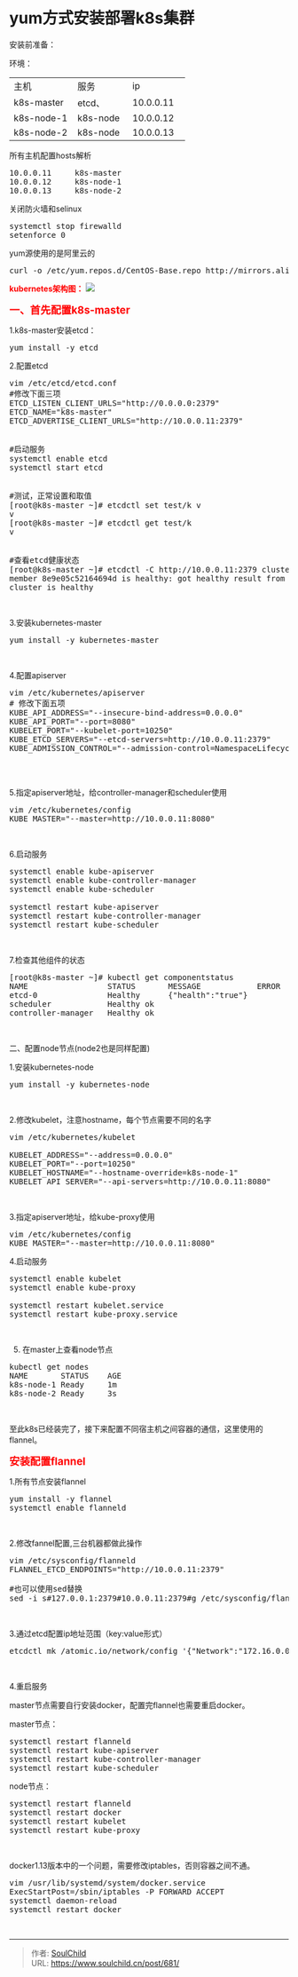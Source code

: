 # yum方式安装部署k8s集群

<!--more-->
安装前准备：

环境：
<table width="400">
<tbody>
<tr>
<td width="99">主机</td>
<td width="83">服务</td>
<td width="87">ip</td>
</tr>
<tr>
<td>k8s-master</td>
<td>etcd、</td>
<td>10.0.0.11</td>
</tr>
<tr>
<td>k8s-node-1</td>
<td>k8s-node</td>
<td>10.0.0.12</td>
</tr>
<tr>
<td>k8s-node-2</td>
<td>k8s-node</td>
<td>10.0.0.13</td>
</tr>
</tbody>
</table>
所有主机配置hosts解析
<pre>10.0.0.11     k8s-master
10.0.0.12     k8s-node-1
10.0.0.13     k8s-node-2</pre>
关闭防火墙和selinux
<pre>systemctl stop firewalld
setenforce 0</pre>
yum源使用的是阿里云的
<pre>curl -o /etc/yum.repos.d/CentOS-Base.repo http://mirrors.aliyun.com/repo/Centos-7.repo</pre>
<span style="color: #ff0000;"><strong>kubernetes架构图：</strong></span>
<img src="images/68f5af7bba8335c53a0f91a98ef38b3a.png" />

<span style="color: #ff0000; font-size: 14pt;"><strong>一、首先配置k8s-master</strong></span>

1.k8s-master安装etcd：
<pre>yum install -y etcd</pre>
2.配置etcd
<pre>vim /etc/etcd/etcd.conf
#修改下面三项
ETCD_LISTEN_CLIENT_URLS="http://0.0.0.0:2379"
ETCD_NAME="k8s-master"
ETCD_ADVERTISE_CLIENT_URLS="http://10.0.0.11:2379"


#启动服务
systemctl enable etcd
systemctl start etcd


#测试，正常设置和取值
[root@k8s-master ~]# etcdctl set test/k v
v
[root@k8s-master ~]# etcdctl get test/k
v


#查看etcd健康状态
[root@k8s-master ~]# etcdctl -C http://10.0.0.11:2379 cluster-health
member 8e9e05c52164694d is healthy: got healthy result from http://10.0.0.11:2379
cluster is healthy</pre>
&nbsp;

3.安装kubernetes-master
<pre>yum install -y kubernetes-master</pre>
&nbsp;

4.配置apiserver
<pre>vim /etc/kubernetes/apiserver
# 修改下面五项
KUBE_API_ADDRESS="--insecure-bind-address=0.0.0.0"
KUBE_API_PORT="--port=8080"
KUBELET_PORT="--kubelet-port=10250"
KUBE_ETCD_SERVERS="--etcd-servers=http://10.0.0.11:2379"
KUBE_ADMISSION_CONTROL="--admission-control=NamespaceLifecycle,NamespaceExists,LimitRanger,SecurityContextDeny,ResourceQuota"

</pre>
&nbsp;

5.指定apiserver地址，给controller-manager和scheduler使用
<pre>vim /etc/kubernetes/config
KUBE_MASTER="--master=http://10.0.0.11:8080"</pre>
&nbsp;

6.启动服务
<pre>systemctl enable kube-apiserver
systemctl enable kube-controller-manager
systemctl enable kube-scheduler

systemctl restart kube-apiserver
systemctl restart kube-controller-manager
systemctl restart kube-scheduler</pre>
&nbsp;

7.检查其他组件的状态
<pre>[root@k8s-master ~]# kubectl get componentstatus 
NAME                 STATUS       MESSAGE            ERROR
etcd-0               Healthy      {"health":"true"} 
scheduler            Healthy ok 
controller-manager   Healthy ok</pre>
&nbsp;

二、配置node节点(node2也是同样配置)

1.安装kubernetes-node
<pre>yum install -y kubernetes-node</pre>
&nbsp;

2.修改kubelet，注意hostname，每个节点需要不同的名字
<pre>vim /etc/kubernetes/kubelet

KUBELET_ADDRESS="--address=0.0.0.0"
KUBELET_PORT="--port=10250"
KUBELET_HOSTNAME="--hostname-override=k8s-node-1"
KUBELET_API_SERVER="--api-servers=http://10.0.0.11:8080"</pre>
&nbsp;

3.指定apiserver地址，给kube-proxy使用
<pre>vim /etc/kubernetes/config
KUBE_MASTER="--master=http://10.0.0.11:8080"</pre>
4.启动服务
<pre>systemctl enable kubelet
systemctl enable kube-proxy

systemctl restart kubelet.service 
systemctl restart kube-proxy.service</pre>
&nbsp;

5. 在master上查看node节点
<pre>kubectl get nodes
NAME       STATUS    AGE
k8s-node-1 Ready     1m
k8s-node-2 Ready     3s</pre>
&nbsp;

至此k8s已经装完了，接下来配置不同宿主机之间容器的通信，这里使用的flannel。

<span style="color: #ff0000; font-size: 14pt;"><strong>安装配置flannel</strong></span>

1.所有节点安装flannel
<pre>yum install -y flannel
systemctl enable flanneld</pre>
&nbsp;

2.修改fannel配置,三台机器都做此操作
<pre>vim /etc/sysconfig/flanneld
FLANNEL_ETCD_ENDPOINTS="http://10.0.0.11:2379"

#也可以使用sed替换
sed -i s#127.0.0.1:2379#10.0.0.11:2379#g /etc/sysconfig/flanneld
</pre>
&nbsp;

3.通过etcd配置ip地址范围（key:value形式）
<pre>etcdctl mk /atomic.io/network/config '{"Network":"172.16.0.0/16"}'</pre>
&nbsp;

4.重启服务

master节点需要自行安装docker，配置完flannel也需要重启docker。

master节点：
<pre>systemctl restart flanneld
systemctl restart kube-apiserver
systemctl restart kube-controller-manager 
systemctl restart kube-scheduler</pre>
node节点：
<pre>systemctl restart flanneld
systemctl restart docker
systemctl restart kubelet
systemctl restart kube-proxy</pre>
&nbsp;

docker1.13版本中的一个问题，需要修改iptables，否则容器之间不通。
<pre>vim /usr/lib/systemd/system/docker.service
ExecStartPost=/sbin/iptables -P FORWARD ACCEPT
systemctl daemon-reload
systemctl restart docker</pre>
&nbsp;


---

> 作者: [SoulChild](https://www.soulchild.cn)  
> URL: https://www.soulchild.cn/post/681/  


